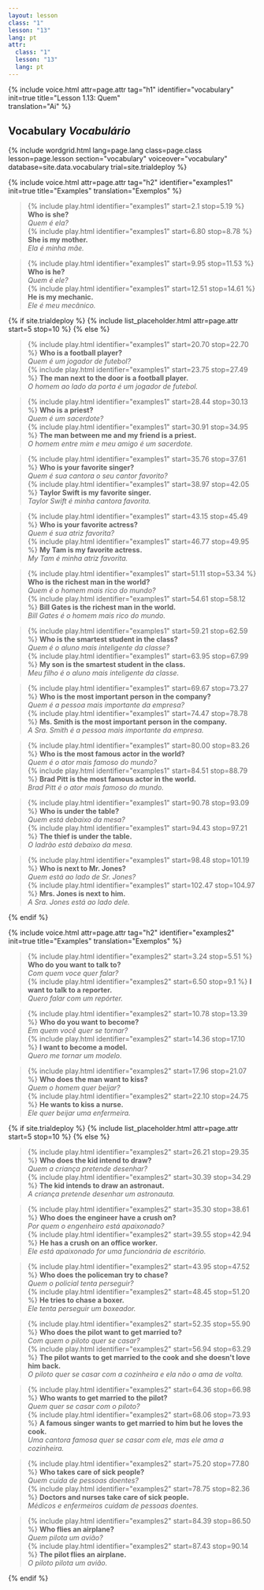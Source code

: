 ```yaml
---
layout: lesson
class: "1"
lesson: "13"
lang: pt
attr:
  class: "1"
  lesson: "13"
  lang: pt
---
```


{%  include voice.html attr=page.attr                     tag="h1"
	identifier="vocabulary"  init=true
	title="Lesson 1.13: Quem"        
	translation="Ai"
%}

## Vocabulary   *Vocabulário*

{% include wordgrid.html lang=page.lang
		class=page.class 
		lesson=page.lesson 
		section="vocabulary"
		voiceover="vocabulary"
		database=site.data.vocabulary 
		trial=site.trialdeploy %}


{%  include voice.html attr=page.attr                     tag="h2"
	identifier="examples1"  init=true
	title="Examples"
	translation="Exemplos"
%}


> {% include play.html identifier="examples1" start=2.1 stop=5.19 %} **Who is she?**     
> *Quem é ela?*   
> {% include play.html identifier="examples1" start=6.80 stop=8.78 %} **She is my mother.**    
> *Ela é minha mãe.*    

> {% include play.html identifier="examples1" start=9.95 stop=11.53 %} **Who is he?**     
> *Quem é ele?*     
> {% include play.html identifier="examples1" start=12.51 stop=14.61 %} **He is my mechanic.**      
> *Ele é meu mecânico.*   


{% if site.trialdeploy %}
	{% include list_placeholder.html  attr=page.attr     start=5 stop=10 %}
	{% else %}

> {% include play.html identifier="examples1" start=20.70 stop=22.70 %} **Who is a football player?**      
> *Quem é um jogador de futebol?*     
> {% include play.html identifier="examples1" start=23.75 stop=27.49 %} **The man next to the door is a football player.**       
> *O homem ao lado da porta é um jogador de futebol.*      

> {% include play.html identifier="examples1" start=28.44 stop=30.13 %} **Who is a priest?**       
> *Quem é um sacerdote?*      
> {% include play.html identifier="examples1" start=30.91 stop=34.95 %} **The man between me and my friend is a priest.**       
> *O homem entre mim e meu amigo é um sacerdote.*     

> {% include play.html identifier="examples1" start=35.76 stop=37.61 %} **Who is your favorite singer?**       
> *Quem é sua cantora o seu cantor favorito?*      
> {% include play.html identifier="examples1" start=38.97 stop=42.05 %} **Taylor Swift is my favorite singer.**       
> *Taylor Swift é minha cantora favorita.*      

> {% include play.html identifier="examples1" start=43.15 stop=45.49 %} **Who is your favorite actress?**      
> *Quem é sua atriz favorita?*      
> {% include play.html identifier="examples1" start=46.77 stop=49.95 %} **My Tam is my favorite actress.**        
> *My Tam é minha atriz favorita.*       

> {% include play.html identifier="examples1" start=51.11 stop=53.34 %} **Who is the richest man in the world?**        
> *Quem é o homem mais rico do mundo?*      
> {% include play.html identifier="examples1" start=54.61 stop=58.12 %} **Bill Gates is the richest man in the world.**        
> *Bill Gates é o homem mais rico do mundo.*       

> {% include play.html identifier="examples1" start=59.21 stop=62.59 %} **Who is the smartest student in the class?**         
> *Quem é o aluno mais inteligente da classe?*       
> {% include play.html identifier="examples1" start=63.95 stop=67.99 %} **My son is the smartest student in the class.**         
> *Meu filho é o aluno mais inteligente da classe.*        

> {% include play.html identifier="examples1" start=69.67 stop=73.27 %} **Who is the most important person in the company?**         
> *Quem é a pessoa mais importante da empresa?*       
> {% include play.html identifier="examples1" start=74.47 stop=78.78 %} **Ms. Smith is the most important person in the company.**          
> *A Sra. Smith é a pessoa mais importante da empresa.*       

> {% include play.html identifier="examples1" start=80.00 stop=83.26 %} **Who is the most famous actor in the world?**         
> *Quem é o ator mais famoso do mundo?*       
> {% include play.html identifier="examples1" start=84.51 stop=88.79 %} **Brad Pitt is the most famous actor in the world.**          
> *Brad Pitt é o ator mais famoso do mundo.*          

> {% include play.html identifier="examples1" start=90.78 stop=93.09 %} **Who is under the table?**         
> *Quem está debaixo da mesa?*       
> {% include play.html identifier="examples1" start=94.43 stop=97.21 %} **The thief is under the table.**        
> *O ladrão está debaixo da mesa.*       

> {% include play.html identifier="examples1" start=98.48 stop=101.19 %} **Who is next to Mr. Jones?**         
> *Quem está ao lado de Sr. Jones?*       
> {% include play.html identifier="examples1" start=102.47 stop=104.97 %} **Mrs. Jones is next to him.**         
> *A Sra. Jones está ao lado dele.*       

{% endif %}

{%  include voice.html attr=page.attr                     tag="h2"
	identifier="examples2"  init=true
	title="Examples"
	translation="Exemplos"
%}


> {% include play.html identifier="examples2" start=3.24 stop=5.51 %} **Who do you want to talk to?**        
> *Com quem voce quer falar?*      
> {% include play.html identifier="examples2" start=6.50 stop=9.1 %} **I want to talk to a reporter.**      
> *Quero falar com um repórter.*       

> {% include play.html identifier="examples2" start=10.78 stop=13.39 %} **Who do you want to become?**    
> *Em quem você quer se tornar?*   
> {% include play.html identifier="examples2" start=14.36 stop=17.10 %} **I want to become a model.**      
> *Quero me tornar um modelo.*   

> {% include play.html identifier="examples2" start=17.96 stop=21.07 %} **Who does the man want to kiss?**      
> *Quem o homem quer beijar?*   
> {% include play.html identifier="examples2" start=22.10 stop=24.75 %} **He wants to kiss a nurse.**      
 >*Ele quer beijar uma enfermeira.*    

{% if site.trialdeploy %}
	{% include list_placeholder.html  attr=page.attr     start=5 stop=10 %}
	{% else %}
	
> {% include play.html identifier="examples2" start=26.21 stop=29.35 %} **Who does the kid intend to draw?**      
> *Quem a criança pretende desenhar?*    
> {% include play.html identifier="examples2" start=30.39 stop=34.29 %} **The kid intends to draw an astronaut.**      
> *A criança pretende desenhar um astronauta.*     

> {% include play.html identifier="examples2" start=35.30 stop=38.61 %} **Who does the engineer have a crush on?**      
> *Por quem o engenheiro está apaixonado?*    
> {% include play.html identifier="examples2" start=39.55 stop=42.94 %} **He has a crush on an office worker.**       
> *Ele está apaixonado for uma funcionária de escritório.*         

> {% include play.html identifier="examples2" start=43.95 stop=47.52 %} **Who does the policeman try to chase?**      
> *Quem o policial tenta perseguir?*       
> {% include play.html identifier="examples2" start=48.45 stop=51.20 %} **He tries to chase a boxer.**       
> *Ele tenta perseguir um boxeador.*       

> {% include play.html identifier="examples2" start=52.35 stop=55.90 %} **Who does the pilot want to get married to?**      
> *Com quem o piloto quer se casar?*       
> {% include play.html identifier="examples2" start=56.94 stop=63.29 %} **The pilot wants to get married to the cook and she doesn't love him back.**      
> *O piloto quer se casar com a cozinheira e ela não o ama de volta.*       

> {% include play.html identifier="examples2" start=64.36 stop=66.98 %} **Who wants to get married to the pilot?**       
> *Quem quer se casar com o piloto?*       
> {% include play.html identifier="examples2" start=68.06 stop=73.93 %} **A famous singer wants to get married to him but he loves the cook.**       
> *Uma cantora famosa quer se casar com ele, mas ele ama a cozinheira.*       

> {% include play.html identifier="examples2" start=75.20 stop=77.80 %} **Who takes care of sick people?**        
> *Quem cuida de pessoas doentes?*       
> {% include play.html identifier="examples2" start=78.75 stop=82.36 %} **Doctors and nurses take care of sick people.**         
> *Médicos e enfermeiros cuidam de pessoas doentes.*       

> {% include play.html identifier="examples2" start=84.39 stop=86.50 %} **Who flies an airplane?**         
> *Quem pilota um avião?*       
> {% include play.html identifier="examples2" start=87.43 stop=90.14 %} **The pilot flies an airplane.**         
> *O piloto pilota um avião.*       

{% endif %}


 